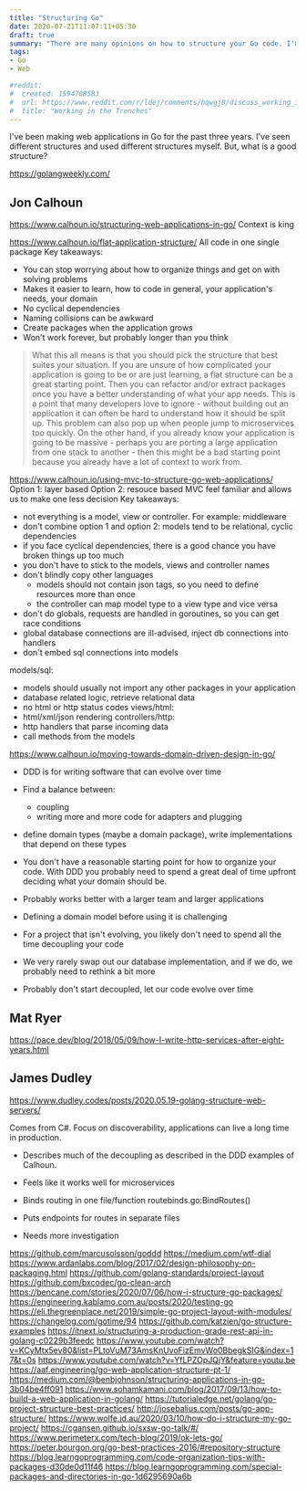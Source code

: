 ```yaml
---
title: "Structuring Go"
date: 2020-07-21T11:07:11+05:30
draft: true
summary: "There are many opinions on how to structure your Go code. I'm going over a number of them to compare them."
tags:
- Go
- Web

#reddit:
#  created: 1594708583 
#  url: https://www.reddit.com/r/ldej/comments/hqwgj8/discuss_working_in_the_trenches/
#  title: "Working in the Trenches"
---
```


I've been making web applications in Go for the past three years. I've seen different structures and used different structures myself. But, what is a good structure?

https://golangweekly.com/

## Jon Calhoun

https://www.calhoun.io/structuring-web-applications-in-go/
Context is king

https://www.calhoun.io/flat-application-structure/
All code in one single package
Key takeaways:
- You can stop worrying about how to organize things and get on with solving problems
- Makes it easier to learn, how to code in general, your application's needs, your domain
- No cyclical dependencies
- Naming collisions can be awkward
- Create packages when the application grows
- Won't work forever, but probably longer than you think

> What this all means is that you should pick the structure that best suites your situation. If you are unsure of how complicated your application is going to be or are just learning, a flat structure can be a great starting point. Then you can refactor and/or extract packages once you have a better understanding of what your app needs. This is a point that many developers love to ignore - without building out an application it can often be hard to understand how it should be split up. This problem can also pop up when people jump to microservices too quickly. 
>  On the other hand, if you already know your application is going to be massive - perhaps you are porting a large application from one stack to another - then this might be a bad starting point because you already have a lot of context to work from.

https://www.calhoun.io/using-mvc-to-structure-go-web-applications/
Option 1: layer based
Option 2: resouce based
MVC feel familiar and allows us to make one less decision
Key takeaways:
- not everything is a model, view or controller. For example: middleware
- don't combine option 1 and option 2: models tend to be relational, cyclic dependencies
- if you face cyclical dependencies, there is a good chance you have broken things up too much
- you don't have to stick to the models, views and controller names
- don't blindly copy other languages
  - models should not contain json tags, so you need to define resources more than once
  - the controller can map model type to a view type and vice versa
- don't do globals, requests are handled in goroutines, so you can get race conditions
- global database connections are ill-advised, inject db connections into handlers
- don't embed sql connections into models 

models/sql:
- models should usually not import any other packages in your application
- database related logic, retrieve relational data
- no html or http status codes
views/html:
- html/xml/json rendering
controllers/http:
- http handlers that parse incoming data
- call methods from the models

https://www.calhoun.io/moving-towards-domain-driven-design-in-go/
- DDD is for writing software that can evolve over time
- Find a balance between:
  - coupling
  - writing more and more code for adapters and plugging
- define domain types (maybe a domain package), write implementations that depend on these types

- You don't have a reasonable starting point for how to organize your code. With DDD you probably need to spend a great deal of time upfront deciding what your domain should be.
- Probably works better with a larger team and larger applications
- Defining a domain model before using it is challenging
- For a project that isn't evolving, you likely don't need to spend all the time decoupling your code
- We very rarely swap out our database implementation, and if we do, we probably need to rethink a bit more
- Probably don't start decoupled, let our code evolve over time

## Mat Ryer

https://pace.dev/blog/2018/05/09/how-I-write-http-services-after-eight-years.html



## James Dudley

https://www.dudley.codes/posts/2020.05.19-golang-structure-web-servers/

Comes from C#. Focus on discoverability, applications can live a long time in production.

- Describes much of the decoupling as described in the DDD examples of Calhoun.
- Feels like it works well for microservices
- Binds routing in one file/function routebinds.go:BindRoutes()
- Puts endpoints for routes in separate files

- Needs more investigation

https://github.com/marcusolsson/goddd
https://medium.com/wtf-dial
https://www.ardanlabs.com/blog/2017/02/design-philosophy-on-packaging.html
https://github.com/golang-standards/project-layout
https://github.com/bxcodec/go-clean-arch
https://bencane.com/stories/2020/07/06/how-i-structure-go-packages/
https://engineering.kablamo.com.au/posts/2020/testing-go
https://eli.thegreenplace.net/2019/simple-go-project-layout-with-modules/
https://changelog.com/gotime/94
https://github.com/katzien/go-structure-examples
https://itnext.io/structuring-a-production-grade-rest-api-in-golang-c0229b3feedc
https://www.youtube.com/watch?v=KCyMtx5ev80&list=PLtoVuM73AmsKnUvoFizEmvWo0BbegkSIG&index=17&t=0s
https://www.youtube.com/watch?v=YfLPZOpJQjY&feature=youtu.be
https://aaf.engineering/go-web-application-structure-pt-1/
https://medium.com/@benbjohnson/structuring-applications-in-go-3b04be4ff091
https://www.sohamkamani.com/blog/2017/09/13/how-to-build-a-web-application-in-golang/
https://tutorialedge.net/golang/go-project-structure-best-practices/
http://josebalius.com/posts/go-app-structure/
https://www.wolfe.id.au/2020/03/10/how-do-i-structure-my-go-project/
https://cgansen.github.io/sxsw-go-talk/#/
https://www.perimeterx.com/tech-blog/2019/ok-lets-go/
https://peter.bourgon.org/go-best-practices-2016/#repository-structure
https://blog.learngoprogramming.com/code-organization-tips-with-packages-d30de0d11f46
https://blog.learngoprogramming.com/special-packages-and-directories-in-go-1d6295690a6b